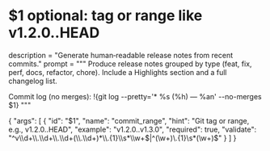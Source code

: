 # $1 optional: tag or range like v1.2.0..HEAD
description = "Generate human‑readable release notes from recent commits."
prompt = """
Produce release notes grouped by type (feat, fix, perf, docs, refactor, chore). Include a Highlights section and a full changelog list.


Commit log (no merges):
!{git log --pretty='* %s (%h) — %an' --no-merges $1}
"""

{
  "args": [
    {
      "id": "$1",
      "name": "commit_range",
      "hint": "Git tag or range, e.g., v1.2.0..HEAD",
      "example": "v1.2.0..v1.3.0",
      "required": true,
      "validate": "^v\\d+\\.\\d+\\.\\d+(\\.\\d+)*\\.{1}\\s*\\w+$|^(\\w+)\\.{1}\\s*(\\w+)$"
    }
  ]
}
